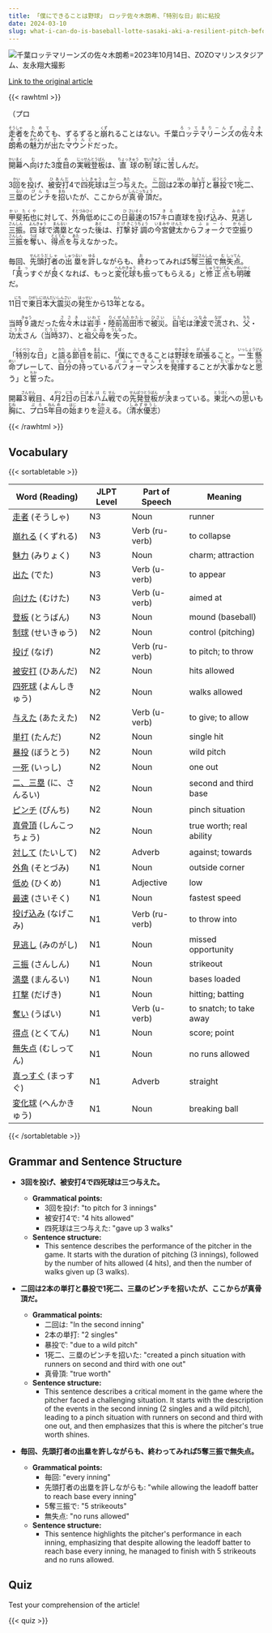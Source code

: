 ```yaml
---
title: 「僕にできることは野球」　ロッテ佐々木朗希、「特別な日」前に粘投
date: 2024-03-10
slug: what-i-can-do-is-baseball-lotte-sasaki-aki-a-resilient-pitch-before-a-special-day
---
```


![千葉ロッテマリーンズの佐々木朗希=2023年10月14日、ZOZOマリンスタジアム、友永翔大撮影](https://www.asahicom.jp/imgopt/img/718512cea4/comm_L/AS20240310002265.jpg "千葉ロッテマリーンズの佐々木朗希=2023年10月14日、ZOZOマリンスタジアム、友永翔大撮影")

[Link to the original article](https://asahi.com/articles/ASS3B5S44S3BUTQP01R.html?iref=comtop_7_03)

{{< rawhtml >}}
<p>（<ruby>プロ

<p><ruby>走者<rt>そうしゃ</rt></ruby>を<ruby>ためて<rt>ためて</rt></ruby>も、ずるずると<ruby>崩<rt>くず</rt></ruby>れることはない。千葉<ruby>ロッテ<rt>ろって</rt></ruby><ruby>マリーンズ<rt>まりーんず</rt></ruby>の<ruby>佐々木<rt>ささき</rt></ruby><ruby>朗希<rt>あき</rt></ruby>の<ruby>魅力<rt>みりょく</rt></ruby>が<ruby>出<rt>で</rt></ruby>た<ruby>マウンド<rt>まうんど</rt></ruby>だった。</p>

<p><ruby>開幕<rt>かいまく</rt></ruby>へ<ruby>向<rt>む</rt></ruby>けた3<ruby>度目<rt>どめ</rt></ruby>の<ruby>実戦<rt>じっせん</rt></ruby><ruby>登板<rt>とうばん</rt></ruby>は、<ruby>直球<rt>ちょっきゅう</rt></ruby>の<ruby>制球<rt>せいきゅう</rt></ruby>に<ruby>苦<rt>くる</rt></ruby>しんだ。</p>

<p>3<ruby>回<rt>かい</rt></ruby>を<ruby>投<rt>な</rt></ruby>げ、<ruby>被<rt>ひ</rt></ruby><ruby>安打<rt>あんだ</rt></ruby>4で<ruby>四死球<rt>ししきゅう</rt></ruby>は<ruby>三<rt>みっ</rt></ruby>つ<ruby>与<rt>あた</rt></ruby>えた。<ruby>二<rt>に</rt></ruby><ruby>回<rt>かい</rt></ruby>は2<ruby>本<rt>ほん</rt></ruby>の<ruby>単打<rt>たんだ</rt></ruby>と<ruby>暴投<rt>ぼうとう</rt></ruby>で1<ruby>死<rt>し</rt></ruby>二、三<ruby>塁<rt>るい</rt></ruby>の<ruby>ピンチ<rt>ぴんち</rt></ruby>を<ruby>招<rt>まね</rt></ruby>いたが、ここからが<ruby>真骨頂<rt>しんこっちょう</rt></ruby>だ。</p>

<p><ruby>甲斐拓也<rt>かい たくや</rt></ruby>に対して、<ruby>外角<rt>そとづみ</rt></ruby><ruby>低<rt>ひく</rt></ruby>めにこの<ruby>日<rt>ひ</rt></ruby><ruby>最速<rt>さいそく</rt></ruby>の157<ruby>キロ<rt>きろ</rt></ruby>直球を<ruby>投<rt>な</rt></ruby>げ<ruby>込<rt>こ</rt></ruby>み、<ruby>見逃<rt>みのが</rt></ruby>し<ruby>三振<rt>さんしん</rt></ruby>。<ruby>四球<rt>よんきゅう</rt></ruby>で<ruby>満塁<rt>まんるい</rt></ruby>となった<ruby>後<rt>あと</rt></ruby>は、<ruby>打撃<rt>だげき</rt></ruby><ruby>好調<rt>こうちょう</rt></ruby>の<ruby>今宮健太<rt>いまみや けんた</rt></ruby>から<ruby>フォーク<rt>ふぉーく</rt></ruby>で<ruby>空振<rt>からぶ</rt></ruby>り<ruby>三振<rt>さんしん</rt></ruby>を<ruby>奪<rt>うば</rt></ruby>い、<ruby>得点<rt>とくてん</rt></ruby>を<ruby>与<rt>あた</rt></ruby>えなかった。</p>

<p>毎回、<ruby>先頭<rt>せんとう</rt></ruby><ruby>打者<rt>だしゃ</rt></ruby>の<ruby>出塁<rt>しゅつるい</rt></ruby>を<ruby>許<rt>ゆる</rt></ruby>しながらも、<ruby>終<rt>お</rt></ruby>わってみれば5<ruby>奪<rt>うば</rt></ruby><ruby>三振<rt>さんしん</rt></ruby>で<ruby>無<rt>む</rt></ruby><ruby>失点<rt>しってん</rt></ruby>。「<ruby>真っ<rt>まっ</rt></ruby>すぐが<ruby>良<rt>よ</rt></ruby>くなれば、もっと<ruby>変化球<rt>へんかきゅう</rt></ruby>も<ruby>振<rt>ふ</rt></ruby>ってもらえる」と<ruby>修正点<rt>しゅうせいてん</rt></ruby>も<ruby>明確<rt>めいかく</rt></ruby>だ。</p>

<p>11<ruby>日<rt>にち</rt></ruby>で<ruby>東日本<rt>ひがしにほん</rt></ruby><ruby>大震災<rt>だいしんさい</rt></ruby>の<ruby>発生<rt>はっせい</rt></ruby>から13<ruby>年<rt>ねん</rt></ruby>となる。</p>

<p>当時<ruby>9<rt>きゅう</rt></ruby>歳だった<ruby>佐々木<rt>ささき</rt></ruby>は<ruby>岩手<rt>いわて</rt></ruby>・<ruby>陸前高田市<rt>りくぜんたかたし</rt></ruby>で<ruby>被災<rt>ひさい</rt></ruby>。<ruby>自宅<rt>じたく</rt></ruby>は<ruby>津波<rt>つなみ</rt></ruby>で<ruby>流<rt>なが</rt></ruby>され、<ruby>父<rt>ちち</rt></ruby>・<ruby>功太<rt>こうた</rt></ruby>さん（<ruby>当時<rt>とうじ</rt></ruby>37）、と<ruby>祖父母<rt>そふぼ</rt></ruby>を<ruby>失<rt>うしな</rt></ruby>った。</p>

<p>「<ruby>特別<rt>とくべつ</rt></ruby>な<ruby>日<rt>ひ</rt></ruby>」と<ruby>語<rt>かた</rt></ruby>る<ruby>節目<rt>ふしめ</rt></ruby>を<ruby>前<rt>まえ</rt></ruby>に、「<ruby>僕<rt>ぼく</rt></ruby>にできることは<ruby>野球<rt>やきゅう</rt></ruby>を<ruby>頑張<rt>がんば</rt></ruby>ること。<ruby>一生懸命<rt>いっしょうけんめい</rt></ruby>プレーして、<ruby>自分<rt>じぶん</rt></ruby>の<ruby>持<rt>も</rt></ruby>っている<ruby>パフォーマンス<rt>ぱふぉーまんす</rt></ruby>を<ruby>発揮<rt>はっき</rt></ruby>することが<ruby>大事<rt>だいじ</rt></ruby>かなと<ruby>思<rt>おも</rt></ruby>う」と<ruby>誓<rt>ちか</rt></ruby>った。</p>

<p>開幕<ruby>3<rt>さん</rt></ruby><ruby>戦<rt>せん</rt></ruby>目、4<ruby>月<rt>がつ</rt></ruby>2<ruby>日<rt>にち</rt></ruby>の<ruby>日本<rt>にほん</rt></ruby><ruby>ハム<rt>はむ</rt></ruby><ruby>戦<rt>せん</rt></ruby>での<ruby>先発<rt>せんぱつ</rt></ruby><ruby>登板<rt>とうばん</rt></ruby>が<ruby>決<rt>き</rt></ruby>まっている。<ruby>東北<rt>とうほく</rt></ruby>への<ruby>思<rt>おも</rt></ruby>いも<ruby>胸<rt>むね</rt></ruby>に、<ruby>プロ<rt>ぷろ</rt></ruby>5<ruby>年<rt>ねん</rt></ruby><ruby>目<rt>め</rt></ruby>の<ruby>始<rt>はじ</rt></ruby>まりを<ruby>迎<rt>むか</rt></ruby>える。（<ruby>清水<rt>しみず</rt></ruby><ruby>優志<rt>ゆうし</rt></ruby>）</p>
{{< /rawhtml >}}

## Vocabulary


{{< sortabletable >}}

| Word (Reading) | JLPT Level | Part of Speech | Meaning |
|-----------------|------------|---------------|---------|
|[走者](https://jisho.org/search/%E8%B5%B0%E8%80%85) (そうしゃ)| N3 | Noun | runner |
|[崩れる](https://jisho.org/search/%E5%B4%A9%E3%82%8C%E3%82%8B) (くずれる)| N3 | Verb (ru-verb) | to collapse |
|[魅力](https://jisho.org/search/%E9%AD%85%E5%8A%9B) (みりょく)| N3 | Noun | charm; attraction |
|[出た](https://jisho.org/search/%E5%87%BA%E3%81%9F) (でた)| N3 | Verb (u-verb) | to appear |
|[向けた](https://jisho.org/search/%E5%90%91%E3%81%91%E3%81%9F) (むけた)| N3 | Verb (u-verb) | aimed at |
|[登板](https://jisho.org/search/%E7%99%BB%E6%9D%BF) (とうばん)| N3 | Noun | mound (baseball) |
|[制球](https://jisho.org/search/%E5%88%B6%E7%90%83) (せいきゅう)| N2 | Noun | control (pitching) |
|[投げ](https://jisho.org/search/%E6%8A%95%E3%81%92) (なげ)| N2 | Verb (ru-verb) | to pitch; to throw |
|[被安打](https://jisho.org/search/%E8%A2%AB%E5%AE%89%E6%89%93) (ひあんだ)| N2 | Noun | hits allowed |
|[四死球](https://jisho.org/search/%E5%9B%9B%E6%AD%BB%E7%90%83) (よんしきゅう)| N2 | Noun | walks allowed |
|[与えた](https://jisho.org/search/%E4%B8%8E%E3%81%88%E3%81%9F) (あたえた)| N2 | Verb (u-verb) | to give; to allow |
|[単打](https://jisho.org/search/%E5%8D%98%E6%89%93) (たんだ)| N2 | Noun | single hit |
|[暴投](https://jisho.org/search/%E6%9A%B4%E6%8A%95) (ぼうとう)| N2 | Noun | wild pitch |
|[一死](https://jisho.org/search/%E4%B8%80%E6%AD%BB) (いっし)| N2 | Noun | one out |
|[二、三塁](https://jisho.org/search/%E4%BA%8C%E3%80%81%E4%B8%89%E5%A1%81) (に、さんるい)| N2 | Noun | second and third base |
|[ピンチ](https://jisho.org/search/%E3%83%94%E3%83%B3%E3%83%81) (ぴんち)| N2 | Noun | pinch situation |
|[真骨頂](https://jisho.org/search/%E7%9C%9F%E9%AA%A8%E9%A0%82) (しんこっちょう)| N2 | Noun | true worth; real ability |
|[対して](https://jisho.org/search/%E5%AF%BE%E3%81%97%E3%81%A6) (たいして)| N2 | Adverb | against; towards |
|[外角](https://jisho.org/search/%E5%A4%96%E8%A7%92) (そとづみ)| N1 | Noun | outside corner |
|[低め](https://jisho.org/search/%E4%BD%8E%E3%82%81) (ひくめ)| N1 | Adjective | low |
|[最速](https://jisho.org/search/%E6%9C%80%E9%80%9F) (さいそく)| N1 | Noun | fastest speed |
|[投げ込み](https://jisho.org/search/%E6%8A%95%E3%81%92%E8%BE%BC%E3%81%BF) (なげこみ)| N1 | Verb (ru-verb) | to throw into |
|[見逃し](https://jisho.org/search/%E8%A6%8B%E9%80%83%E3%81%97) (みのがし)| N1 | Noun | missed opportunity |
|[三振](https://jisho.org/search/%E4%B8%89%E6%8C%AF) (さんしん)| N1 | Noun | strikeout |
|[満塁](https://jisho.org/search/%E6%BA%80%E5%A1%81) (まんるい)| N1 | Noun | bases loaded |
|[打撃](https://jisho.org/search/%E6%89%93%E6%92%83) (だげき)| N1 | Noun | hitting; batting |
|[奪い](https://jisho.org/search/%E5%A5%AA%E3%81%84) (うばい)| N1 | Verb (u-verb) | to snatch; to take away |
|[得点](https://jisho.org/search/%E5%BE%97%E7%82%B9) (とくてん)| N1 | Noun | score; point |
|[無失点](https://jisho.org/search/%E7%84%A1%E5%A4%B1%E7%82%B9) (むしってん)| N1 | Noun | no runs allowed |
|[真っすぐ](https://jisho.org/search/%E7%9C%9F%E3%81%A3%E3%81%99%E3%81%90) (まっすぐ)| N1 | Adverb | straight |
|[変化球](https://jisho.org/search/%E5%A4%89%E5%8C%96%E7%90%83) (へんかきゅう)| N1 | Noun | breaking ball |

{{< /sortabletable >}}


## Grammar and Sentence Structure

- **3回を投げ、被安打4で四死球は三つ与えた。**
    - **Grammatical points:** 
        - 3回を投げ: "to pitch for 3 innings"
        - 被安打4で: "4 hits allowed"
        - 四死球は三つ与えた: "gave up 3 walks"
    - **Sentence structure:** 
        - This sentence describes the performance of the pitcher in the game. It starts with the duration of pitching (3 innings), followed by the number of hits allowed (4 hits), and then the number of walks given up (3 walks).

- **二回は2本の単打と暴投で1死二、三塁のピンチを招いたが、ここからが真骨頂だ。**
    - **Grammatical points:** 
        - 二回は: "In the second inning"
        - 2本の単打: "2 singles"
        - 暴投で: "due to a wild pitch"
        - 1死二、三塁のピンチを招いた: "created a pinch situation with runners on second and third with one out"
        - 真骨頂: "true worth"
    - **Sentence structure:** 
        - This sentence describes a critical moment in the game where the pitcher faced a challenging situation. It starts with the description of the events in the second inning (2 singles and a wild pitch), leading to a pinch situation with runners on second and third with one out, and then emphasizes that this is where the pitcher's true worth shines.

- **毎回、先頭打者の出塁を許しながらも、終わってみれば5奪三振で無失点。**
    - **Grammatical points:** 
        - 毎回: "every inning"
        - 先頭打者の出塁を許しながらも: "while allowing the leadoff batter to reach base every inning"
        - 5奪三振で: "5 strikeouts"
        - 無失点: "no runs allowed"
    - **Sentence structure:** 
        - This sentence highlights the pitcher's performance in each inning, emphasizing that despite allowing the leadoff batter to reach base every inning, he managed to finish with 5 strikeouts and no runs allowed.

## Quiz

Test your comprehension of the article!

{{< quiz >}}